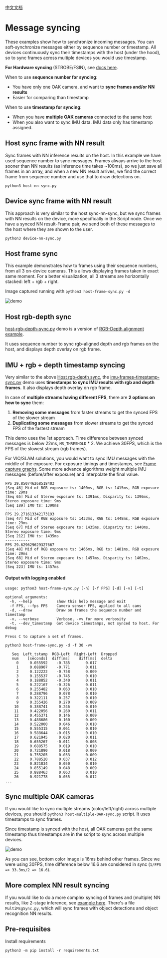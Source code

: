 [中文文档](README.zh-CN.md)

# Message syncing

These examples show how to synchronize incoming messages. You can soft-synchronize messages either by sequence number or timestamp.
All devices continuously sync their timestamps with the host (under the hood), so to sync frames across multiple devices you
would use timestamp.

**For Hardware syncing** (STROBE/FSIN), see [docs here](https://docs.luxonis.com/projects/hardware/en/latest/pages/guides/sync_frames.html).

When to use **sequence number for syncing**:
- You have only one OAK camera, and want to **sync frames and/or NN results**
- Easier for comparing than timestamp

When to use **timestamp for syncing**:
- When you have **multiple OAK cameras** connected to the same host
- When you also want to sync IMU data. IMU data only has timestamp assigned.

## Host sync frame with NN result

Sync frames with NN inference results on the host. In this example we have used sequence number to sync messages. Frames always arrive to the host sooner than NN results (as inference time takes ~100ms), so we just save all frames in an array, and when a new NN result arrives, we find the correct frame from sequence number and use that to draw detections on.

`python3 host-nn-sync.py`

## Device sync frame with NN result

This approach is very similar to the host sync-nn-sync, but we sync frames with NN results on the device, more specifically in the Script node. Once we have a synced NN result-Frame pair, we send both of these messages to the host where they are shown to the user.

`python3 device-nn-sync.py`

## Host frame sync

This example demonstrates how to  frames using their sequence numbers, from all 3 on-device cameras.
This allows displaying frames taken in exact same moment. For a better visualization, all 3 streams are horizontally stacked:
left + rgb + right.

Image captured running with `python3 host-frame-sync.py -d`

![demo](https://user-images.githubusercontent.com/60824841/125710596-f490d5f5-49c5-41b9-a318-d62046450665.png)

## Host rgb-depth sync

[host-rgb-depth-sync.py](host-rgb-depth-sync.py) demo is a version of [RGB-Depth alignment example](https://docs.luxonis.com/projects/api/en/latest/samples/StereoDepth/rgb_depth_aligned/#rgb-depth-alignment).

It uses sequence number to sync rgb-aligned depth and rgb frames on the host, and displays depth overlay on rgb frame.

## IMU + rgb + depth timestamp syncing

Very similar to the above [Host rgb-depth sync](#host-rgb-depth-sync), the [imu-frames-timestamp-sync.py](imu-frames-timestamp-sync.py) demo uses **timestamps to sync IMU results with rgb and depth frames**. It also displays depth overlay on rgb frame.

In case of **multiple streams having different FPS**, there are **2 options on how to sync** them:

1. **Removing some messages** from faster streams to get the synced FPS of the slower stream
2. **Duplicating some messages** from slower streams to get the synced FPS of the fastest stream

This demo uses the 1st approach. Time difference between synced messages is below 22ms, `MS_THRESHOLD` * 2. We achieve 30FPS, which is the FPS of the slowest stream (rgb frames).

For VIO/SLAM solutions, you would want to sync IMU messages with the middle of the exposure. For exposure timings and timestamps, see [Frame capture graphs](https://docs.luxonis.com/projects/hardware/en/latest/pages/guides/sync_frames.html#frame-capture-graphs). Some more advance algorithms weight multiple IMU messages (before/after exposure) and interpolate the final value.

```
FPS 29.850746268518403
[Seq 46] Mid of RGB exposure ts: 1400ms, RGB ts: 1415ms, RGB exposure time: 29ms
[Seq 65] Mid of Stereo exposure ts: 1391ms, Disparity ts: 1396ms, Stereo exposure time: 9ms
[Seq 189] IMU ts: 1390ms
-----------
FPS 29.271613342173193
[Seq 47] Mid of RGB exposure ts: 1433ms, RGB ts: 1448ms, RGB exposure time: 29ms
[Seq 67] Mid of Stereo exposure ts: 1435ms, Disparity ts: 1440ms, Stereo exposure time: 9ms
[Seq 212] IMU ts: 1435ms
-----------
FPS 29.629629629327667
[Seq 48] Mid of RGB exposure ts: 1466ms, RGB ts: 1481ms, RGB exposure time: 29ms
[Seq 68] Mid of Stereo exposure ts: 1457ms, Disparity ts: 1462ms, Stereo exposure time: 9ms
[Seq 223] IMU ts: 1457ms
```

#### Output with logging enabled

```
usage: python3 host-frame-sync.py [-h] [-f FPS] [-d] [-v] [-t]

optional arguments:
  -h, --help           show this help message and exit
  -f FPS, --fps FPS    Camera sensor FPS, applied to all cams
  -d, --draw           Draw on frames the sequence number and timestamp
  -v, --verbose        Verbose, -vv for more verbosity
  -t, --dev_timestamp  Get device timestamps, not synced to host. For debug

Press C to capture a set of frames.
```

`python3 host-frame-sync.py -d -f 30 -vv`

```
   Seq  Left_tstamp  RGB-Left  Right-Left  Dropped
   num    [seconds]  diff[ms]    diff[ms]  delta
     0     0.055592    -0.785       0.017
     1     0.088907    -0.771       0.011
     2     0.122222    -0.758       0.009
     3     0.155537    -0.745       0.010
     4     0.188852    -0.340       0.011
     5     0.222167    -0.326       0.011
     6     0.255482     0.063       0.010
     7     0.288796     0.078       0.010
     8     0.322111     0.257       0.010
     9     0.355426     0.270       0.009
    10     0.388741     0.246       0.010
    11     0.422056     0.260       0.011
    12     0.455371     0.146       0.009
    13     0.488686     0.160       0.009
    14     0.522000     0.046       0.010
    15     0.555315     0.061       0.010
    16     0.588644    -0.015       0.010
    17     0.621945     0.020       0.011
    18     0.655267    -0.011       0.008
    19     0.688575     0.019       0.010
    20     0.721890     0.018       0.009
    21     0.755205     0.033       0.009
    22     0.788520     0.037       0.012
    23     0.821834     0.050       0.010
    24     0.855149     0.048       0.009
    25     0.888463     0.063       0.010
    26     0.921778     0.055       0.012
...
```

## Sync multiple OAK cameras

If you would like to sync multiple streams (color/left/right) across multiple devices, you should
`python3 host-multiple-OAK-sync.py` script. It uses timestamps to sync frames.

Since timestamp is synced with the host, all OAK cameras get the same timestamp thus timestamps are in the script to sync across multiple devices.

![demo](https://user-images.githubusercontent.com/18037362/130965049-0d315888-1ff4-4455-b5ec-668d33e6f051.png)

As you can see, bottom color image is 16ms behind other frames. Since we were using 30FPS, time difference below 16.6 are considered in sync
(`1/FPS => 33.3ms/2 => 16.6`).

## More complex NN result syncing

If you would like to do a more complex syncing of frames and (multiple) NN results, like 2-stage inference, see [example here](../gen2-age-gender/). There's a file `MultiMsgSync.py`, which will sync frames with object detections and object recognition NN results.

## Pre-requisites

Install requirements

```
python3 -m pip install -r requirements.txt
```



